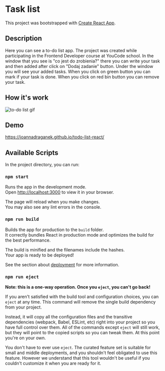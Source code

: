 # Task list

This project was bootstrapped with [Create React App](https://github.com/facebook/create-react-app).

## Description

Here you can see a to-do list app. The project was created while participating in the Frontend Developer course at YouCode school.
In the window that you see is "co jest do zrobienia?" there you can write your task and then added after click on "Dodaj zadanie" button.
Under the window you will see your added tasks.
When you click on green button you can mark if your task is done.
When you click on red bin button you can remove your task.

## How it's work

![to-do list gif](https://i.imgur.com/FiMlhTx.gif)

## Demo
https://joannadraganek.github.io/todo-list-react/

## Available Scripts

In the project directory, you can run:

### `npm start`

Runs the app in the development mode.\
Open [http://localhost:3000](http://localhost:3000) to view it in your browser.

The page will reload when you make changes.\
You may also see any lint errors in the console.

### `npm run build`

Builds the app for production to the `build` folder.\
It correctly bundles React in production mode and optimizes the build for the best performance.

The build is minified and the filenames include the hashes.\
Your app is ready to be deployed!

See the section about [deployment](https://facebook.github.io/create-react-app/docs/deployment) for more information.

### `npm run eject`

**Note: this is a one-way operation. Once you `eject`, you can't go back!**

If you aren't satisfied with the build tool and configuration choices, you can `eject` at any time. This command will remove the single build dependency from your project.

Instead, it will copy all the configuration files and the transitive dependencies (webpack, Babel, ESLint, etc) right into your project so you have full control over them. All of the commands except `eject` will still work, but they will point to the copied scripts so you can tweak them. At this point you're on your own.

You don't have to ever use `eject`. The curated feature set is suitable for small and middle deployments, and you shouldn't feel obligated to use this feature. However we understand that this tool wouldn't be useful if you couldn't customize it when you are ready for it.
